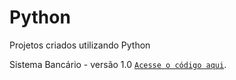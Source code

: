# Python
Projetos criados utilizando Python

Sistema Bancário - versão 1.0 [`Acesse o código aqui`](https://github.com/viruel1970/Python/blob/main/Sistema%20Bancariov1.py).
